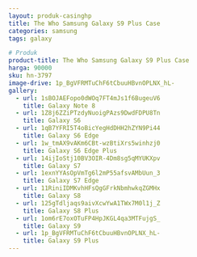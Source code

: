 ```yaml
---
layout: produk-casinghp
title: The Who Samsung Galaxy S9 Plus Case
categories: samsung
tags: galaxy

# Produk
product-title: The Who Samsung Galaxy S9 Plus Case
harga: 90000
sku: hn-3797
image-drive: 1p_BgVFRMTuChF6tCbuuHBvnOPLNX_hL-
gallery:
  - url: 1sBOJAEFopo0dWOq7FT4mJs1f6BugeuV6
    title: Galaxy Note 8
  - url: 1Z8j6ZZiPTzdyNuoigPAzs9DwdFDPU8Tn
    title: Galaxy S6
  - url: 1qB7YFRI5T4oBicYegHdDHH2hZYN9Pi44
    title: Galaxy S6 Edge
  - url: 1w_tmAX9vAKm6CBt-wzBtiXrs5winhzj0
    title: Galaxy S6 Edge Plus
  - url: 14ijIoStj10BV3OIR-4Dm8sg5qMYUKXpv
    title: Galaxy S7
  - url: 1exnYYAsOpVmTg6l2mP55afsvAMbUun_3
    title: Galaxy S7 Edge
  - url: 11RiniIDMKvhHFsQgGFrkNbmhwkqZGMHx
    title: Galaxy S8
  - url: 125gTdljaqs9aivXcwYwA1TWx7M0l1j_Z
    title: Galaxy S8 Plus
  - url: 1om6rE7oxOTuFP4HpJKGL4qa3MTFujgS_
    title: Galaxy S9
  - url: 1p_BgVFRMTuChF6tCbuuHBvnOPLNX_hL-
    title: Galaxy S9 Plus
---
```

